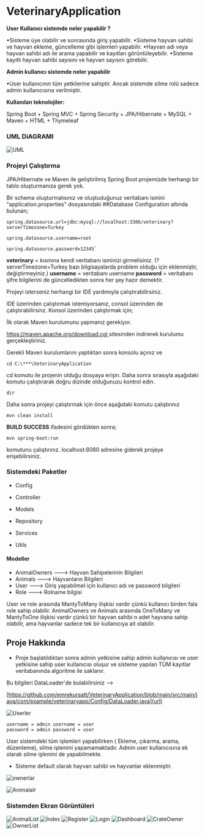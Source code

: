 # VeterinaryApplication

**User Kullanıcı sistemde neler yapabilir ?**

•Sisteme üye olabilir ve sonrasında giriş yapabilir.
•Sisteme hayvan sahibi ve hayvan ekleme,  güncelleme gibi işlemleri yapabilir.
•Hayvan adı veya hayvan sahibi adı ile arama yapabilir ve kayıtları görüntüleyebilir.
•Sisteme kayıtlı hayvan sahibi sayısını ve hayvan sayısını görebilir.</p>
        

**Admin kullanıcı sistemde neler yapabilir** 

•User kullanıcının tüm yetkilerine sahiptir. Ancak sistemde silme rolü sadece admin kullanıcısına verilmiştir.

**Kullanılan teknolojiler:** 

Spring Boot + Spring MVC + Spring Security + JPA/Hibernate + MySQL + Maven + HTML + Thymeleaf

### UML DiAGRAMI

![UML](https://user-images.githubusercontent.com/104613938/188704952-d5bcaf47-a0b5-4783-982b-0d6ba38f1d58.PNG)

### Projeyi Çalıştırma

JPA/Hibernate ve Maven ile geliştirilmiş Spring Boot projemizde herhangi bir tablo oluşturmanıza gerek yok.

Bir schema oluşturmalısınız ve oluştuduğunuz veritabanı ismini "application.properties" dosyasındaki ##Database Configuration altında bulunan;

    spring.datasource.url=jdbc:mysql://localhost:3306/veterinary?serverTimezone=Turkey
    
    spring.datasource.username=root
    
    spring.datasource.password=12345`


**veterinary** = kısmına kendi veritabanı isminizi girmelisiniz. (?serverTimezone=Turkey bazı bilgisayalarda problem olduğu için eklenmiştir,  değiştirmeyiniz.)
**username** =   veritabanı username
**password** =   veritabanı şifre bilgilerini de güncelledikten sonra her şey hazır demektir.

Projeyi isterseniz herhangi bir IDE yardımıyla çalıştırabilirsiniz.

IDE üzerinden çalıştırmak istemiyorsanız, consol üzerinden de çalıştırabilirsinz. Konsol üzerinden çalıştırmak için;

İlk olarak Maven kurulumunu yapmanız gerekiyor.

[https://maven.apache.org/download.cgi ](https://maven.apache.org/download.cgi) sitesinden indirerek kurulumu gerçekleştiriniz.

Gerekli Maven kurulumlarını yaptıktan sonra konsolu açınız ve 

    cd C:\***\VeterinaryApplication 

cd komutu ile projenin olduğu dosyaya erişin. Daha sonra sırasıyla aşağıdaki komutu çalıştırarak doğru dizinde olduğunuzu kontrol edin.

    dir 

Daha sonra projeyi çalıştırmak için  önce aşağıdaki komutu çalıştırınız
    
    mvn clean install

**BUILD SUCCESS** ifadesini gördükten sonra;
    
    mvn spring-boot:run 

komutunu çalıştırınız. localhost:8080 adresine giderek projeye erişebilirsiniz.


### Sistemdeki Paketler
- Config

- Controller

- Models

- Repository

- Services

- Utils
#### Modeller
- AnimalOwners ---> Hayvan Sahipelerinin Bilgileri
- Animals      ---> Hayvanların Bilgileri
- User         ---> Giriş yapabilmel için kullanıcı adı ve password bilgileri
- Role         ---> Rolname bilgisi

User ve role arasında MantyToMany ilişkisi vardır çünkü kullanıcı birden fala role sahip olabilir.
AnimalOwners ve Animals arasında OneToMany ve MantyToOne ilişkisi vardır çünkü bir hayvan sahibi n adet hayvana sahip olabilir, 
ama hayvanlar sadece tek bir kullanıcıya ait olabilir.

## Proje Hakkında

- Proje başlatıldıktan sonra admin yetkisine sahip admin kullanıcısı ve 
user yetkisine sahip user kullanıcısı oluşur ve sisteme yapılan TÜM kayıtlar veritabanında algoritme
ile saklanır.

Bu bilgileri DataLoader'de bulabilirsiniz -->

[https://github.com/emrekursatt/VeterinaryApplication/blob/main/src/main/java/com/example/veterinaryapp/Config/DataLoader.java](url)
    
![Userler](https://user-images.githubusercontent.com/104613938/188705156-05d08853-75c8-4938-ab1c-f6022bee5826.PNG)
    
    username = admin username = user
    password = admin password = user

User sistemdeki tüm işlemleri yapabilirken ( Ekleme, çıkarma, arama, düzenleme), silme işlemini yapamamaktadır.
Admin user kullanıcısına ek olarak silme işlemini de yapabilmekte.

- Sisteme default olarak hayvan sahibi ve hayvanlar eklenmiştir.

![ownerlar](https://user-images.githubusercontent.com/104613938/188705188-abd0ba1b-9c9a-401e-8788-32abc65fe5b4.PNG)

![Animalalr](https://user-images.githubusercontent.com/104613938/188705218-ecb7852d-5766-4038-9fd3-a38ccb1839f6.PNG)

### Sistemden Ekran Görüntüleri


![AnimalList](https://user-images.githubusercontent.com/104613938/188706629-827623ea-24fd-4199-8b1d-05b203b79487.PNG)
![İndex](https://user-images.githubusercontent.com/104613938/188706633-7ee912fe-e34c-4625-8c25-97a3b714e508.PNG)
![Register](https://user-images.githubusercontent.com/104613938/188706635-fe816ec0-7940-4dad-8437-8924024da3ea.PNG)
![Login](https://user-images.githubusercontent.com/104613938/188706636-bfe71759-1d37-439a-a9ae-0c4b80efb9e3.PNG)
![Dashboard](https://user-images.githubusercontent.com/104613938/188706639-f8d49ee1-0717-46ce-8479-034f14a32f40.PNG)
![CrateOwner](https://user-images.githubusercontent.com/104613938/188706641-a1fc2472-12dd-4d28-9e2c-627ab3ef6185.PNG)
![OwnerList](https://user-images.githubusercontent.com/104613938/188706643-8ae350cd-499a-4146-997f-36e42408e27f.PNG)
